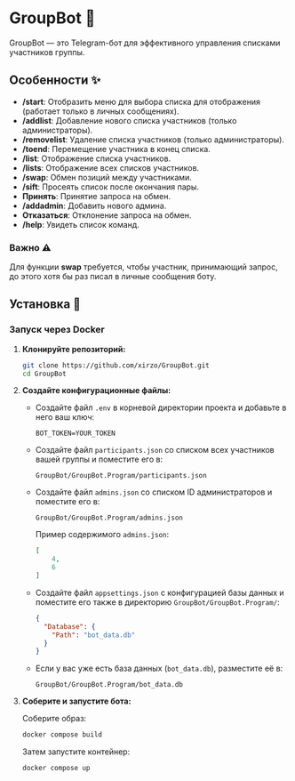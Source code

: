 # GroupBot 🤖

GroupBot — это Telegram-бот для эффективного управления списками участников группы.

## Особенности ✨

- **/start**: Отобразить меню для выбора списка для отображения (работает только в личных сообщениях).
- **/addlist**: Добавление нового списка участников (только администраторы).
- **/removelist**: Удаление списка участников (только администраторы).
- **/toend**: Перемещение участника в конец списка.
- **/list**: Отображение списка участников.
- **/lists**: Отображение всех списков участников.
- **/swap**: Обмен позиций между участниками.
- **/sift**: Просеять список после окончания пары.
- **Принять**: Принятие запроса на обмен.
- **/addadmin**: Добавить нового админа.
- **Отказаться**: Отклонение запроса на обмен.
- **/help**: Увидеть список команд.

### Важно ⚠️

Для функции **swap** требуется, чтобы участник, принимающий запрос, до этого хотя бы раз писал в личные сообщения боту.

## Установка 🚀

### Запуск через Docker

1. **Клонируйте репозиторий:**

    ```sh
    git clone https://github.com/xirzo/GroupBot.git
    cd GroupBot
    ```

2. **Создайте конфигурационные файлы:**

    - Создайте файл `.env` в корневой директории проекта и добавьте в него ваш ключ:

      ```env
      BOT_TOKEN=YOUR_TOKEN
      ```

    - Создайте файл `participants.json` со списком всех участников вашей группы и поместите его в:

      ```plaintext
      GroupBot/GroupBot.Program/participants.json
      ```

    - Создайте файл `admins.json` со списком ID администраторов и поместите его в:

      ```plaintext
      GroupBot/GroupBot.Program/admins.json
      ```

      Пример содержимого `admins.json`:

      ```json
      [
          4,
          6
      ]
      ```

    - Создайте файл `appsettings.json` с конфигурацией базы данных и поместите его также в директорию `GroupBot/GroupBot.Program/`:

      ```json
      {
        "Database": {
          "Path": "bot_data.db"
        }
      }
      ```

    - Если у вас уже есть база данных (`bot_data.db`), разместите её в:

      ```plaintext
      GroupBot/GroupBot.Program/bot_data.db
      ```

3. **Соберите и запустите бота:**

    Соберите образ:

    ```sh
    docker compose build
    ```

    Затем запустите контейнер:

    ```sh
    docker compose up
    ```
